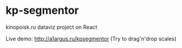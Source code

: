 # kp-segmentor
kinopoisk.ru dataviz project on React

Live demo: http://a1argus.ru/kpsegmentor (Try to drag'n'drop scales)
